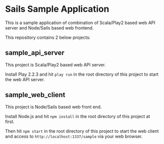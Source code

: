 Sails Sample Application
============

This is a sample application of combination of Scala/Play2 based web API server and Node/Sails based web frontend.

This repository contains 2 below projects:

## sample_api_server

This project is Scala/Play2 based web API server.

Install Play 2.2.3 and hit `play run` in the root directory of this project to start the web API server.

## sample_web_client

This project is Node/Sails based web front end.

Install Node.js and hit `npm install` in the root directory of this project at first.

Then hit `npm start` in the root directory of this project to start the web client and access to `http://localhost:1337/sample` via your web browser.
